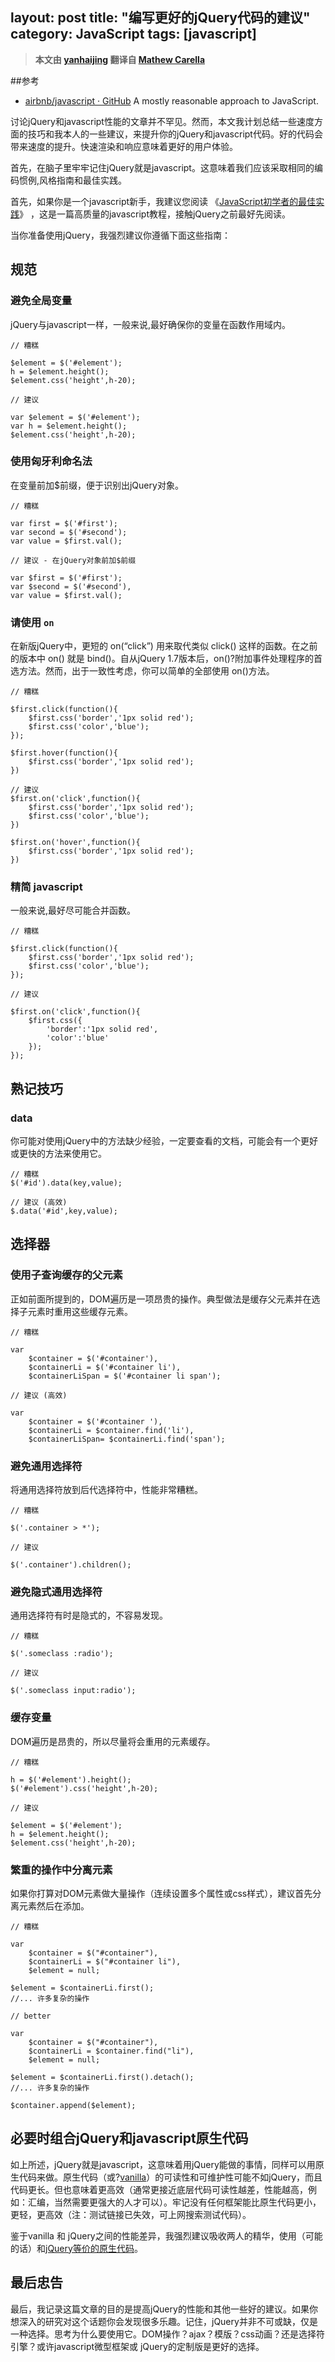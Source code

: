 layout: post
title: "编写更好的jQuery代码的建议"
category: JavaScript
tags: [javascript]
--- 
>**本文由 [yanhaijing](http://blog.jobbole.com/author/yanhaijing/) 翻译自 [Mathew Carella](http://flippinawesome.org/2013/11/25/writing-better-jquery-code/)**

##参考

- [airbnb/javascript · GitHub](https://github.com/airbnb/javascript) A mostly reasonable approach to JavaScript.

讨论jQuery和javascript性能的文章并不罕见。然而，本文我计划总结一些速度方面的技巧和我本人的一些建议，来提升你的jQuery和javascript代码。好的代码会带来速度的提升。快速渲染和响应意味着更好的用户体验。

首先，在脑子里牢牢记住jQuery就是javascript。这意味着我们应该采取相同的编码惯例,风格指南和最佳实践。

首先，如果你是一个javascript新手，我建议您阅读 《[JavaScript初学者的最佳实践](http://net.tutsplus.com/tutorials/JavaScript-ajax/24-JavaScript-best-practices-for-beginners/)》 ，这是一篇高质量的javascript教程，接触jQuery之前最好先阅读。

当你准备使用jQuery，我强烈建议你遵循下面这些指南：

## 规范
### 避免全局变量

jQuery与javascript一样，一般来说,最好确保你的变量在函数作用域内。

    // 糟糕
    
    $element = $('#element');
    h = $element.height();
    $element.css('height',h-20);
    
    // 建议
    
    var $element = $('#element');
    var h = $element.height();
    $element.css('height',h-20);

### 使用匈牙利命名法

在变量前加$前缀，便于识别出jQuery对象。

    // 糟糕
    
    var first = $('#first');
    var second = $('#second');
    var value = $first.val();
    
    // 建议 - 在jQuery对象前加$前缀
    
    var $first = $('#first');
    var $second = $('#second'),
    var value = $first.val();

### 请使用 `on`

在新版jQuery中，更短的 on(“click”) 用来取代类似 click() 这样的函数。在之前的版本中 on() 就是 bind()。自从jQuery 1.7版本后，on()?附加事件处理程序的首选方法。然而，出于一致性考虑，你可以简单的全部使用 on()方法。

    // 糟糕
    
    $first.click(function(){
        $first.css('border','1px solid red');
        $first.css('color','blue');
    });
    
    $first.hover(function(){
        $first.css('border','1px solid red');
    })
    
    // 建议
    $first.on('click',function(){
        $first.css('border','1px solid red');
        $first.css('color','blue');
    })
    
    $first.on('hover',function(){
        $first.css('border','1px solid red');
    })

### 精简 javascript

一般来说,最好尽可能合并函数。

    // 糟糕
    
    $first.click(function(){
        $first.css('border','1px solid red');
        $first.css('color','blue');
    });
    
    // 建议
    
    $first.on('click',function(){
        $first.css({
            'border':'1px solid red',
            'color':'blue'
        });
    });

## 熟记技巧

### data

你可能对使用jQuery中的方法缺少经验，一定要查看的文档，可能会有一个更好或更快的方法来使用它。

    // 糟糕
    $('#id').data(key,value);
    
    // 建议 (高效)
    $.data('#id',key,value);

## 选择器

### 使用子查询缓存的父元素

正如前面所提到的，DOM遍历是一项昂贵的操作。典型做法是缓存父元素并在选择子元素时重用这些缓存元素。

    // 糟糕
    
    var 
        $container = $('#container'),
        $containerLi = $('#container li'),
        $containerLiSpan = $('#container li span');
    
    // 建议 (高效)
    
    var 
        $container = $('#container '),
        $containerLi = $container.find('li'),
        $containerLiSpan= $containerLi.find('span');

### 避免通用选择符

将通用选择符放到后代选择符中，性能非常糟糕。

    // 糟糕
    
    $('.container > *'); 
    
    // 建议
    
    $('.container').children();

### 避免隐式通用选择符

通用选择符有时是隐式的，不容易发现。

    // 糟糕
    
    $('.someclass :radio'); 
    
    // 建议
    
    $('.someclass input:radio');

### 缓存变量

DOM遍历是昂贵的，所以尽量将会重用的元素缓存。

    // 糟糕
    
    h = $('#element').height();
    $('#element').css('height',h-20);
    
    // 建议
    
    $element = $('#element');
    h = $element.height();
    $element.css('height',h-20);

### 繁重的操作中分离元素

如果你打算对DOM元素做大量操作（连续设置多个属性或css样式），建议首先分离元素然后在添加。

    // 糟糕
    
    var 
        $container = $("#container"),
        $containerLi = $("#container li"),
        $element = null;
    
    $element = $containerLi.first(); 
    //... 许多复杂的操作
    
    // better
    
    var 
        $container = $("#container"),
        $containerLi = $container.find("li"),
        $element = null;
    
    $element = $containerLi.first().detach(); 
    //... 许多复杂的操作
    
    $container.append($element);

## 必要时组合jQuery和javascript原生代码

如上所述，jQuery就是javascript，这意味着用jQuery能做的事情，同样可以用原生代码来做。原生代码（或?[vanilla](http://vanilla-js.com/)）的可读性和可维护性可能不如jQuery，而且代码更长。但也意味着更高效（通常更接近底层代码可读性越差，性能越高，例如：汇编，当然需要更强大的人才可以）。牢记没有任何框架能比原生代码更小，更轻，更高效（注：测试链接已失效，可上网搜索测试代码）。

鉴于vanilla 和 jQuery之间的性能差异，我强烈建议吸收两人的精华，使用（可能的话）和[jQuery等价的原生代码](http://www.leebrimelow.com/native-methods-jQuery/)。

## 最后忠告

最后，我记录这篇文章的目的是提高jQuery的性能和其他一些好的建议。如果你想深入的研究对这个话题你会发现很多乐趣。记住，jQuery并非不可或缺，仅是一种选择。思考为什么要使用它。DOM操作？ajax？模版？css动画？还是选择符引擎？或许javascript微型框架或 jQuery的定制版是更好的选择。



